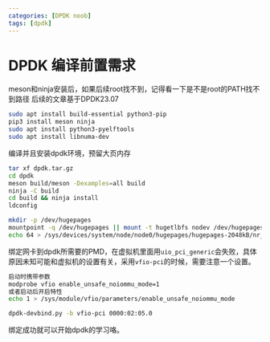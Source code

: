 ```yaml
---
categories: [DPDK noob]
tags: [dpdk]
---
```


# DPDK 编译前置需求

meson和ninja安装后，如果后续root找不到，记得看一下是不是root的PATH找不到路径
后续的文章基于DPDK23.07

```bash
sudo apt install build-essential python3-pip
pip3 install meson ninja
sudo apt install python3-pyelftools
sudo apt install libnuma-dev
```

编译并且安装dpdk环境，预留大页内存

```bash
tar xf dpdk.tar.gz
cd dpdk
meson build/meson -Dexamples=all build
ninja -C build
cd build && ninja install
ldconfig

mkdir -p /dev/hugepages
mountpoint -q /dev/hugepages || mount -t hugetlbfs nodev /dev/hugepages
echo 64 > /sys/devices/system/node/node0/hugepages/hugepages-2048kB/nr_hugepages
```

绑定网卡到dpdk所需要的PMD，在虚拟机里面用`uio_pci_generic`会失败，具体原因未知可能和虚拟机的设置有关，采用`vfio-pci`的时候，需要注意一个设置。

```bash
启动时携带参数
modprobe vfio enable_unsafe_noiommu_mode=1
或者启动后开启特性
echo 1 > /sys/module/vfio/parameters/enable_unsafe_noiommu_mode

dpdk-devbind.py -b vfio-pci 0000:02:05.0
```

绑定成功就可以开始dpdk的学习咯。
